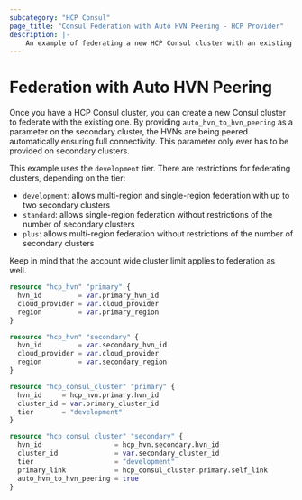 ```yaml
---
subcategory: "HCP Consul"
page_title: "Consul Federation with Auto HVN Peering - HCP Provider"
description: |-
    An example of federating a new HCP Consul cluster with an existing one via auto peering.
---
```


# Federation with Auto HVN Peering

Once you have a HCP Consul cluster, you can create a new Consul cluster to federate with the existing one.
By providing `auto_hvn_to_hvn_peering` as a parameter on the secondary cluster, the HVNs are being peered
automatically ensuring full connectivity. This parameter only ever has to be provided on secondary clusters.

This example uses the `development` tier. There are restrictions for federating clusters, depending on the tier:

* `development`: allows multi-region and single-region federation with up to two secondary clusters
* `standard`: allows single-region federation without restrictions of the number of secondary clusters
* `plus`: allows multi-region federation without restrictions of the number of secondary clusters

Keep in mind that the account wide cluster limit applies to federation as well.

```terraform
resource "hcp_hvn" "primary" {
  hvn_id         = var.primary_hvn_id
  cloud_provider = var.cloud_provider
  region         = var.primary_region
}

resource "hcp_hvn" "secondary" {
  hvn_id         = var.secondary_hvn_id
  cloud_provider = var.cloud_provider
  region         = var.secondary_region
}

resource "hcp_consul_cluster" "primary" {
  hvn_id     = hcp_hvn.primary.hvn_id
  cluster_id = var.primary_cluster_id
  tier       = "development"
}

resource "hcp_consul_cluster" "secondary" {
  hvn_id                  = hcp_hvn.secondary.hvn_id
  cluster_id              = var.secondary_cluster_id
  tier                    = "development"
  primary_link            = hcp_consul_cluster.primary.self_link
  auto_hvn_to_hvn_peering = true
}
```
